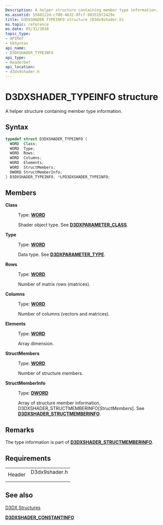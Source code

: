```yaml
---
Description: A helper structure containing member type information.
ms.assetid: 5580122d-c700-4632-8fcf-903519f2429e
title: D3DXSHADER_TYPEINFO structure (D3dx9shader.h)
ms.topic: reference
ms.date: 05/31/2018
topic_type: 
- APIRef
- kbSyntax
api_name: 
- D3DXSHADER_TYPEINFO
api_type: 
- HeaderDef
api_location: 
- d3dx9shader.h
---
```


# D3DXSHADER\_TYPEINFO structure

A helper structure containing member type information.

## Syntax


```C++
typedef struct D3DXSHADER_TYPEINFO {
  WORD  Class;
  WORD  Type;
  WORD  Rows;
  WORD  Columns;
  WORD  Elements;
  WORD  StructMembers;
  DWORD StructMemberInfo;
} D3DXSHADER_TYPEINFO, *LPD3DXSHADER_TYPEINFO;
```



## Members

<dl> <dt>

**Class**
</dt> <dd>

Type: **[**WORD**](https://msdn.microsoft.com/library/Aa383751(v=VS.85).aspx)**

</dd> <dd>

Shader object type. See [**D3DXPARAMETER\_CLASS**](https://msdn.microsoft.com/library/Bb205378(v=VS.85).aspx).

</dd> <dt>

**Type**
</dt> <dd>

Type: **[**WORD**](https://msdn.microsoft.com/library/Aa383751(v=VS.85).aspx)**

</dd> <dd>

Data type. See [**D3DXPARAMETER\_TYPE**](https://msdn.microsoft.com/library/Bb205380(v=VS.85).aspx).

</dd> <dt>

**Rows**
</dt> <dd>

Type: **[**WORD**](https://msdn.microsoft.com/library/Aa383751(v=VS.85).aspx)**

</dd> <dd>

Number of matrix rows (matrices).

</dd> <dt>

**Columns**
</dt> <dd>

Type: **[**WORD**](https://msdn.microsoft.com/library/Aa383751(v=VS.85).aspx)**

</dd> <dd>

Number of columns (vectors and matrices).

</dd> <dt>

**Elements**
</dt> <dd>

Type: **[**WORD**](https://msdn.microsoft.com/library/Aa383751(v=VS.85).aspx)**

</dd> <dd>

Array dimension.

</dd> <dt>

**StructMembers**
</dt> <dd>

Type: **[**WORD**](https://msdn.microsoft.com/library/Aa383751(v=VS.85).aspx)**

</dd> <dd>

Number of structure members.

</dd> <dt>

**StructMemberInfo**
</dt> <dd>

Type: **[**DWORD**](https://msdn.microsoft.com/library/Aa383751(v=VS.85).aspx)**

</dd> <dd>

Array of structure member information, D3DXSHADER\_STRUCTMEMBERINFO\[*StructMembers*\]. See [**D3DXSHADER\_STRUCTMEMBERINFO**](d3dxshader-structmemberinfo.md).

</dd> </dl>

## Remarks

The type information is part of [**D3DXSHADER\_STRUCTMEMBERINFO**](d3dxshader-structmemberinfo.md).

## Requirements



|                   |                                                                                          |
|-------------------|------------------------------------------------------------------------------------------|
| Header<br/> | <dl> <dt>D3dx9shader.h</dt> </dl> |



## See also

<dl> <dt>

[D3DX Structures](dx9-graphics-reference-d3dx-structures.md)
</dt> <dt>

[**D3DXSHADER\_CONSTANTINFO**](d3dxshader-constantinfo.md)
</dt> </dl>

 

 




